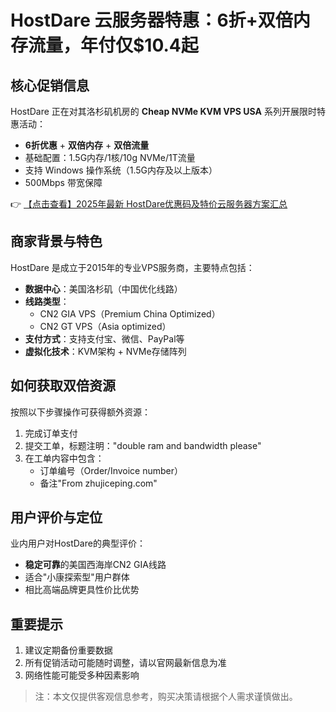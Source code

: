 # HostDare 云服务器特惠：6折+双倍内存流量，年付仅$10.4起

## 核心促销信息

HostDare 正在对其洛杉矶机房的 **Cheap NVMe KVM VPS USA** 系列开展限时特惠活动：
- **6折优惠** + **双倍内存** + **双倍流量**
- 基础配置：1.5G内存/1核/10g NVMe/1T流量
- 支持 Windows 操作系统（1.5G内存及以上版本）
- 500Mbps 带宽保障

👉 [【点击查看】2025年最新 HostDare优惠码及特价云服务器方案汇总](https://bit.ly/hostdare)

## 商家背景与特色

HostDare 是成立于2015年的专业VPS服务商，主要特点包括：
- **数据中心**：美国洛杉矶（中国优化线路）
- **线路类型**：
  - CN2 GIA VPS（Premium China Optimized）
  - CN2 GT VPS（Asia optimized）
- **支付方式**：支持支付宝、微信、PayPal等
- **虚拟化技术**：KVM架构 + NVMe存储阵列

## 如何获取双倍资源

按照以下步骤操作可获得额外资源：
1. 完成订单支付
2. 提交工单，标题注明："double ram and bandwidth please"
3. 在工单内容中包含：
   - 订单编号（Order/Invoice number）
   - 备注"From zhujiceping.com"

## 用户评价与定位

业内用户对HostDare的典型评价：
- **稳定可靠**的美国西海岸CN2 GIA线路
- 适合"小康探索型"用户群体
- 相比高端品牌更具性价比优势

## 重要提示

1. 建议定期备份重要数据
2. 所有促销活动可能随时调整，请以官网最新信息为准
3. 网络性能可能受多种因素影响

> 注：本文仅提供客观信息参考，购买决策请根据个人需求谨慎做出。